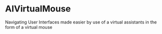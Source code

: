 # AIVirtualMouse
 Navigating User Interfaces made easier by use of a virtual assistants in the form of a virtual mouse
